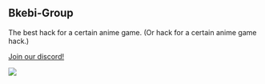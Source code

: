 ## Bkebi-Group

The best hack for a certain anime game.
(Or hack for a certain anime game hack.)

[Join our discord!](https://discord.gg/bkebi)

![](https://ripfreeakebi.top/img/akebidead.png)
